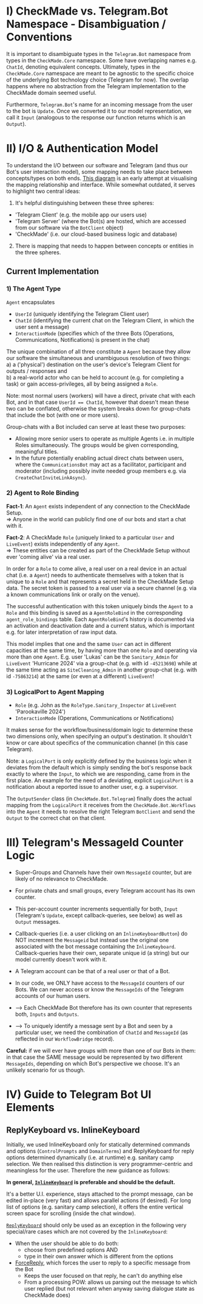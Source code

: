 # I) CheckMade vs. Telegram.Bot Namespace - Disambiguation / Conventions

It is important to disambiguate types in the `Telegram.Bot` namespace from types in the `CheckMade.Core` namespace. Some have overlapping names e.g. `ChatId`, denoting equivalent concepts. Ultimately, types in the `CheckMade.Core` namespace are meant to be agnostic to the specific choice of the underlying Bot technology choice (Telegram for now). The overlap happens where no abstraction from the Telegram implementation to the CheckMade domain seemed useful. 

Furthermore, `Telegram.Bot`'s name for an incoming message from the user to the bot is `Update`. Once we converted it to our model representation, we call it `Input` (analogous to the response our function returns which is an `Output`). 

# II) I/O & Authentication Model

To understand the I/O between our software and Telegram (and thus our Bot's user interaction model), some mapping needs to take place between concepts/types on both ends. [This diagram](https://github.com/CheckMadeOrga/CheckMade/issues/60#issuecomment-2156138217) is an early attempt at visualising the mapping relationship and interface. While somewhat outdated, it serves to highlight two central ideas:

1. It's helpful distinguishing between these three spheres:  
- 'Telegram Client' (e.g. the mobile app our users use)
- 'Telegram Server' (where the Bot(s) are hosted, which are accessed from our software via the `BotClient` object)
- 'CheckMade' (i.e. our cloud-based business logic and database)

2. There is mapping that needs to happen between concepts or entities in the three spheres.

## Current Implementation

### 1) The Agent Type
`Agent` encapsulates
- `UserId` (uniquely identifying the Telegram Client user)
- `ChatId` (identifying the current chat on the Telegram Client, in which the user sent a message)
- `InteractionMode` (specifies which of the three Bots (Operations, Communications, Notifications) is present in the chat)

The unique combination of all three constitute a `Agent` because they allow our software the simultaneous and unambiguous resolution of two things:  
a) a ('physical') destination on the user's device's Telegram Client for outputs / responses and  
b) a real-world actor who can be held to account (e.g. for completing a task) or gain access-privileges, all by being assigned a `Role`.

Note: most normal users (workers) will have a direct, private chat with each Bot, and in that case `UserId == ChatId`, however that doesn't mean these two can be conflated, otherwise the system breaks down for group-chats that include the bot (with one or more users).

Group-chats with a Bot included can serve at least these two purposes:
- Allowing more senior users to operate as multiple Agents i.e. in multiple Roles simultaneously. The groups would be given corresponding, meaningful titles. 
- In the future potentially enabling actual direct chats between users, where the `CommunicationsBot` may act as a facilitator, participant and moderator (including possibly invite needed group members e.g. via `CreateChatInviteLinkAsync`).

### 2) Agent to Role Binding

**Fact-1**: An `Agent` exists independent of any connection to the CheckMade Setup.  
=> Anyone in the world can publicly find one of our bots and start a chat with it. 

**Fact-2**: A CheckMade `Role` (uniquely linked to a particular `User` and `LiveEvent`) exists independently of any `Agent`.  
=> These entities can be created as part of the CheckMade Setup without ever 'coming alive' via a real user.

In order for a `Role` to come alive, a real user on a real device in an actual chat (i.e. a `Agent`) needs to authenticate themselves with a token that is unique to a `Role` and that represents a secret held in the CheckMade Setup data. The secret token is passed to a real user via a secure channel (e.g. via a known communications link or orally on the venue).

The successful authentication with this token uniquely binds the `Agent` to a `Role` and this binding is saved as a `AgentRoleBind` in the corresponding `agent_role_bindings` table. Each `AgentRoleBind`'s history is documented via an activation and deactivation date and a current status, which is important e.g. for later interpretation of raw input data.

This model implies that one and the same `User` can act in different capacities at the same time, by having more than one `Role` and operating via more than one `Agent`. E.g. user 'Lukas' can be the `Sanitary_Admin` for `LiveEvent` 'Hurricane 2024' via a group-chat (e.g. with id `-45213698`) while at the same time acting as `SiteCleaning_Admin` in another group-chat (e.g. with id `-75863214`) at the same (or even at a different) `LiveEvent`!

### 3) LogicalPort to Agent Mapping

- `Role` (e.g. John as the `RoleType.Sanitary_Inspector` at `LiveEvent` 'Parookaville 2024')
- `InteractionMode` (Operations, Communications or Notifications)

It makes sense for the workflow/business/domain logic to determine these two dimensions only, when specifying an output's destination. It shouldn't know or care about specifics of the communication channel (in this case Telegram).

Note: a `LogicalPort` is only explicitly defined by the business logic when it deviates from the default which is simply sending the bot's response back exactly to where the `Input`, to which we are responding, came from in the first place. An example for the need of a deviating, explicit `LogicalPort` is a notification about a reported issue to another user, e.g. a supervisor. 

The `OutputSender` class (in `CheckMade.Bot.Telegram`) finally does the actual mapping from the `LogicalPort` it receives from the `CheckMade.Bot.Workflows` into the `Agent` it needs to resolve the right Telegram `BotClient` and send the `Output` to the correct chat on that client.  

# III) Telegram's MessageId Counter Logic

- Super-Groups and Channels have their own `MessageId` counter, but are likely of no relevance to CheckMade.
- For private chats and small groups, every Telegram account has its own counter.
- This per-account counter increments sequentially for both, `Input` (Telegram's `Update`, except callback-queries, see below) as well as `Output` messages. 
- Callback-queries (i.e. a user clicking on an `InlineKeyboardButton`) do NOT increment the `Messageid` but instead use the original one associated with the bot message containing the `InlineKeyboard`. Callback-queries have their own, separate unique id (a string) but our model currently doesn't work with it. 
- A Telegram account can be that of a real user or that of a Bot.
- In our code, we ONLY have access to the `MessageId` counters of our Bots. We can never access or know the `MessageIds` of the Telegram accounts of our human users. 

- --> Each CheckMade Bot therefore has its own counter that represents both, `Inputs` and `Outputs`.
- --> To uniquely identify a message sent by a Bot and seen by a particular user, we need the combination of `ChatId` and `MessageId` (as reflected in our `WorkflowBridge` record). 

**Careful:** if we will ever have groups with more than one of our Bots in them: in that case the SAME message would be represented by two different `MessageIds`, depending on which Bot's perspective we choose. It's an unlikely scenario for us though.

# IV) Guide to Telegram Bot UI Elements

## ReplyKeyboard vs. InlineKeyboard

Initially, we used InlineKeyboard only for statically determined commands and options (`ControlPrompts` and `DomainTerms`) and ReplyKeyboard for reply options determined dynamically (i.e. at runtime) e.g. sanitary camp selection. We then realised this distinction is very programmer-centric and meaningless for the user. Therefore the new guidance as follows:

**In general, [`InlineKeyboard`](https://core.telegram.org/bots/features#inline-keyboards) is preferable and should be the default.**

It's a better U.I. experience, stays attached to the prompt message, can be edited in-place (very fast) and allows parallel actions (if desired). For long list of options (e.g. sanitary camp selection), it offers the entire vertical screen space for scrolling (inside the chat window). 

[`ReplyKeyboard`](https://core.telegram.org/bots/features#keyboards) should only be used as an exception in the following very special/rare cases which are not covered by the `InlineKeyboard`:
- When the user should be able to do both: 
  - choose from predefined options AND 
  - type in their own answer which is different from the options
- [ForceReply](https://core.telegram.org/bots/api#forcereply), which forces the user to reply to a specific message from the Bot
  - Keeps the user focused on that reply, he can't do anything else
  - From a processing POW: allows us parsing out the message to which user replied (but not relevant when anyway saving dialogue state as CheckMade does)
